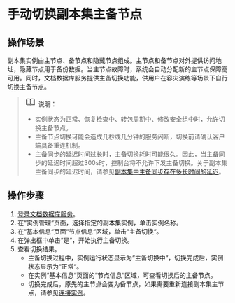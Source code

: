 # 手动切换副本集主备节点<a name="dds_03_0050"></a>

## 操作场景<a name="section34286219201027"></a>

副本集实例由主节点、备节点和隐藏节点组成。主节点和备节点对外提供访问地址，隐藏节点用于备份数据。当主节点故障时，系统会自动分配新的主节点保障高可用。同时，文档数据库服务提供主备切换功能，供用户在容灾演练等场景下自行切换主备节点。

>![](public_sys-resources/icon-note.gif) **说明：**   
>-   实例状态为正常、恢复检查中、转包周期中、修改安全组中时，允许切换主备节点。  
>-   主备节点切换可能会造成几秒或几分钟的服务闪断，切换前请确认客户端具备重连机制。  
>-   主备同步的延迟时间过长时，主备切换耗时可能很久。因此，当主备同步的延迟时间超过300s时，控制台将不允许下发主备切换。关于副本集主备同步的延迟时间，请参见[副本集中主备同步存在多长时间的延迟](https://support.huaweicloud.com/dds_faq/dds_faq_0006.html)。  

## 操作步骤<a name="section79281543052"></a>

1.  [登录文档数据库服务](https://support.huaweicloud.com/qs-dds/dds_02_0043.html)。
2.  在“实例管理“页面，选择指定的副本集实例，单击实例名称。
3.  在“基本信息“页面“节点信息“区域，单击“主备切换“。
4.  在弹出框中单击“是“，开始执行主备切换。
5.  查看切换结果。
    -   主备切换过程中，实例运行状态显示为“主备切换中“，切换完成后，实例状态显示为“正常“。
    -   在实例“基本信息“页面的“节点信息“区域，可查看切换后的主备节点。
    -   切换完成后，原先的主节点会变为备节点，如果需要重新连接副本集主节点，请参见[连接实例](https://support.huaweicloud.com/qs-dds/zh-cn_topic_0105284966.html)。


